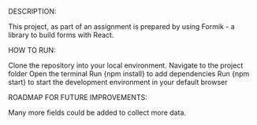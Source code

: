 DESCRIPTION:

This project, as part of an assignment is prepared by using Formik - a library to build forms with React.

HOW TO RUN:

Clone the repository into your local environment.
Navigate to the project folder
Open the terminal
Run {npm install} to add dependencies
Run {npm start} to start the development environment in your default browser

ROADMAP FOR FUTURE IMPROVEMENTS:

Many more fields could be added to collect more data.

